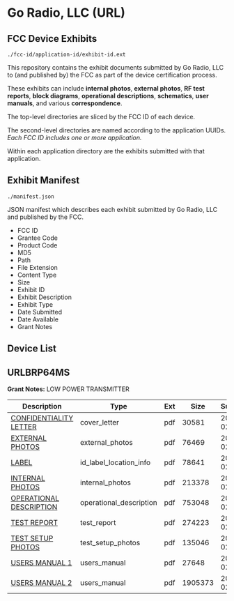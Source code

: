 # Go Radio, LLC (URL)
## FCC Device Exhibits

```
./fcc-id/application-id/exhibit-id.ext
```

This repository contains the exhibit documents submitted by Go Radio, LLC to (and published by) the FCC as part of the device certification process.

These exhibits can include **internal photos**, **external photos**, **RF test reports**, **block diagrams**, **operational descriptions**, **schematics**, **user manuals**, and various **correspondence**.

The top-level directories are sliced by the FCC ID of each device.

The second-level directories are named according to the application UUIDs. *Each FCC ID includes one or more application.*

Within each application directory are the exhibits submitted with that application. 

## Exhibit Manifest

```
./manifest.json
```

JSON manifest which describes each exhibit submitted by Go Radio, LLC and published by the FCC.

- FCC ID
- Grantee Code
- Product Code
- MD5
- Path
- File Extension
- Content Type
- Size
- Exhibit ID
- Exhibit Description
- Exhibit Type
- Date Submitted
- Date Available
- Grant Notes

## Device List
## URLBRP64MS
**Grant Notes:** LOW POWER TRANSMITTER

| Description | Type | Ext | Size | Submitted | Available |
| ----------- | ---- | --- | ---- | --------- | --------- |
| [CONFIDENTIALITY LETTER](URLBRP64MS/0dcb8a6b00b33e741d12b214630c2dab/756541.pdf) | cover_letter | pdf | 30581 | 2007-02-08 | 2007-02-08 |
| [EXTERNAL PHOTOS](URLBRP64MS/0dcb8a6b00b33e741d12b214630c2dab/756537.pdf) | external_photos | pdf | 76469 | 2007-02-08 | 2007-02-08 |
| [LABEL](URLBRP64MS/0dcb8a6b00b33e741d12b214630c2dab/756544.pdf) | id_label_location_info | pdf | 78641 | 2007-02-08 | 2007-02-08 |
| [INTERNAL PHOTOS](URLBRP64MS/0dcb8a6b00b33e741d12b214630c2dab/756538.pdf) | internal_photos | pdf | 213378 | 2007-02-08 | 2007-02-08 |
| [OPERATIONAL DESCRIPTION](URLBRP64MS/0dcb8a6b00b33e741d12b214630c2dab/756540.pdf) | operational_description | pdf | 753048 | 2007-02-08 | 2007-02-08 |
| [TEST REPORT](URLBRP64MS/0dcb8a6b00b33e741d12b214630c2dab/756536.pdf) | test_report | pdf | 274223 | 2007-02-08 | 2007-02-08 |
| [TEST SETUP PHOTOS](URLBRP64MS/0dcb8a6b00b33e741d12b214630c2dab/756543.pdf) | test_setup_photos | pdf | 135046 | 2007-02-08 | 2007-02-08 |
| [USERS MANUAL 1](URLBRP64MS/0dcb8a6b00b33e741d12b214630c2dab/756539.pdf) | users_manual | pdf | 27648 | 2007-02-08 | 2007-02-08 |
| [USERS MANUAL 2](URLBRP64MS/0dcb8a6b00b33e741d12b214630c2dab/756542.pdf) | users_manual | pdf | 1905373 | 2007-02-08 | 2007-02-08 |
